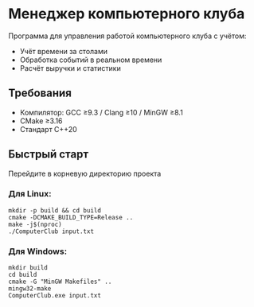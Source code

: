 # Менеджер компьютерного клуба

Программа для управления работой компьютерного клуба с учётом:
- Учёт времени за столами
- Обработка событий в реальном времени
- Расчёт выручки и статистики

## Требования
- Компилятор: GCC ≥9.3 / Clang ≥10 / MinGW ≥8.1
- CMake ≥3.16
- Стандарт C++20

## Быстрый старт
Перейдите в корневую директорию проекта

### Для Linux:
```
mkdir -p build && cd build
cmake -DCMAKE_BUILD_TYPE=Release ..
make -j$(nproc)
./ComputerClub input.txt
```

### Для Windows:
```
mkdir build
cd build
cmake -G "MinGW Makefiles" ..
mingw32-make
ComputerClub.exe input.txt
```
